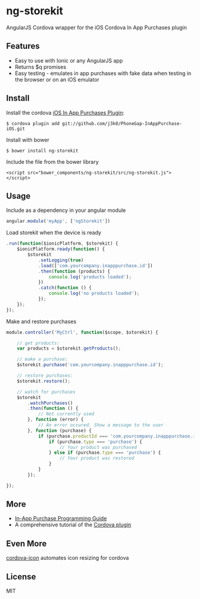 # ng-storekit

AngularJS Cordova wrapper for the iOS Cordova In App Purchases plugin

## Features

 * Easy to use with Ionic or any AngularJS app
 * Returns $q promises
 * Easy testing - emulates in app purchases with fake data when testing in the browser or on an iOS emulator

## Install

Install the cordova [iOS In App Purchases Plugin](https://github.com/j3k0/PhoneGap-InAppPurchase-iOS):

    $ cordova plugin add git://github.com/j3k0/PhoneGap-InAppPurchase-iOS.git

Install with bower

    $ bower install ng-storekit

Include the file from the bower library

    <script src="bower_components/ng-storekit/src/ng-storekit.js"></script>

## Usage

Include as a dependency in your angular module

```javascript
angular.module('myApp', ['ngStorekit'])
```

Load storekit when the device is ready

```javascript
.run(function($ionicPlatform, $storekit) {
    $ionicPlatform.ready(function() {
        $storekit
            .setLogging(true)
            .load(['com.yourcompany.inapppurchase.id'])
            .then(function (products) {
                console.log('products loaded');
            })
            .catch(function () {
                console.log('no products loaded');
            });
    });
});
```

Make and restore purchases

```javascript
module.controller('MyCtrl', function($scope, $storekit) {

    // get products:
    var products = $storekit.getProducts();

    // make a purchase:
    $storekit.purchase('com.yourcompany.inapppurchase.id');

    // restore purchases:
    $storekit.restore();

    // watch for purchases
    $storekit
        .watchPurchases()
        .then(function () {
            // Not currently used
        }, function (error) {
            // An error occured. Show a message to the user
        }, function (purchase) {
            if (purchase.productId === 'com.yourcompany.inapppurchase.id') {
                if (purchase.type === 'purchase') {
                    // Your product was purchased
                } else if (purchase.type === 'purchase') {
                    // Your product was restored
                }
            }
        });

});
 ```

## More

* [In-App Purchase Programming Guide](http://developer.apple.com/library/ios/#documentation/NetworkingInternet/Conceptual/StoreKitGuide/Introduction/Introduction.html)
* A comprehensive tutorial of the [Cordova plugin](http://fovea.cc/blog/index.php/3-steps-tutorial-for-phonegap-in-app-purchase-on-ios/)

## Even More

[cordova-icon](https://github.com/AlexDisler/cordova-icon) automates icon resizing for cordova

## License

MIT

